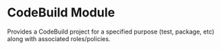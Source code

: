 # CodeBuild Module

Provides a CodeBuild project for a specified purpose (test, package, etc) along with associated roles/policies.